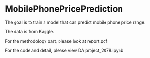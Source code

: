# MobilePhonePricePrediction

The goal is to train a model that can predict mobile phone price range.

The data is from Kaggle.

For the methodology part, please look at report.pdf

For the code and detail, please view DA project_2078.ipynb
